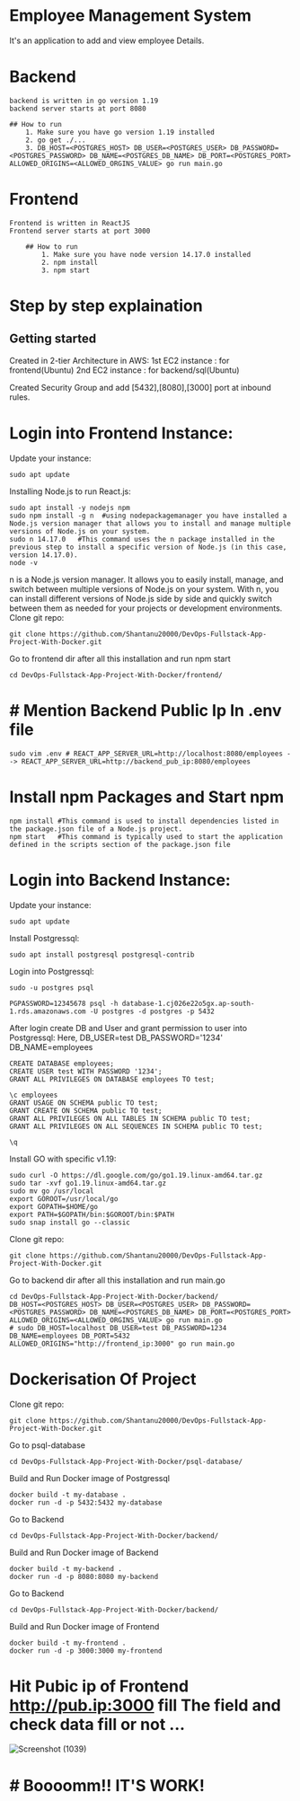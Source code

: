 # Employee Management System
  It's an application to add and view employee Details.

# Backend
    backend is written in go version 1.19
    backend server starts at port 8080
  
    ## How to run
        1. Make sure you have go version 1.19 installed
        2. go get ./...
        3. DB_HOST=<POSTGRES_HOST> DB_USER=<POSTGRES_USER> DB_PASSWORD=<POSTGRES_PASSWORD> DB_NAME=<POSTGRES_DB_NAME> DB_PORT=<POSTGRES_PORT> ALLOWED_ORIGINS=<ALLOWED_ORGINS_VALUE> go run main.go

# Frontend
    Frontend is written in ReactJS
    Frontend server starts at port 3000
    
        ## How to run
            1. Make sure you have node version 14.17.0 installed
            2. npm install
            3. npm start
# Step by step explaination

## Getting started

Created in 2-tier Architecture in AWS:
1st EC2 instance : for frontend(Ubuntu)
2nd EC2 instance : for backend/sql(Ubuntu)

Created Security Group and add [5432],[8080],[3000] port at inbound rules.

# Login into Frontend Instance:

Update your instance:
```shell
sudo apt update
```
Installing Node.js to run React.js:
```shell
sudo apt install -y nodejs npm
sudo npm install -g n  #using nodepackagemanager you have installed a Node.js version manager that allows you to install and manage multiple versions of Node.js on your system.
sudo n 14.17.0   #This command uses the n package installed in the previous step to install a specific version of Node.js (in this case, version 14.17.0).
node -v
```
n is a Node.js version manager. It allows you to easily install, manage, and switch between multiple versions of Node.js on your system. With n, you can install different versions of Node.js side by side and quickly switch between them as needed for your projects or development environments.
Clone git repo:
```shell
git clone https://github.com/Shantanu20000/DevOps-Fullstack-App-Project-With-Docker.git
```
Go to frontend dir after all this installation and run npm start
```shell
cd DevOps-Fullstack-App-Project-With-Docker/frontend/
```
# # Mention Backend Public Ip In .env file 
```
sudo vim .env # REACT_APP_SERVER_URL=http://localhost:8080/employees --> REACT_APP_SERVER_URL=http://backend_pub_ip:8080/employees
```
# Install npm Packages and Start npm
```
npm install #This command is used to install dependencies listed in the package.json file of a Node.js project.
npm start   #This command is typically used to start the application defined in the scripts section of the package.json file
```

# Login into Backend Instance:

Update your instance:
```shell
sudo apt update
```
Install Postgressql:
```shell
sudo apt install postgresql postgresql-contrib
```
Login into Postgressql:
```shell
sudo -u postgres psql
```
```
PGPASSWORD=12345678 psql -h database-1.cj026e22o5gx.ap-south-1.rds.amazonaws.com -U postgres -d postgres -p 5432
```
After login create DB and User and grant permission to user into Postgressql:
Here, DB_USER=test DB_PASSWORD='1234' DB_NAME=employees 
```shell
CREATE DATABASE employees;
CREATE USER test WITH PASSWORD '1234';
GRANT ALL PRIVILEGES ON DATABASE employees TO test;

\c employees
GRANT USAGE ON SCHEMA public TO test;
GRANT CREATE ON SCHEMA public TO test;
GRANT ALL PRIVILEGES ON ALL TABLES IN SCHEMA public TO test;
GRANT ALL PRIVILEGES ON ALL SEQUENCES IN SCHEMA public TO test;

\q
```

Install GO with specific v1.19:
```shell
sudo curl -O https://dl.google.com/go/go1.19.linux-amd64.tar.gz
sudo tar -xvf go1.19.linux-amd64.tar.gz
sudo mv go /usr/local
export GOROOT=/usr/local/go
export GOPATH=$HOME/go
export PATH=$GOPATH/bin:$GOROOT/bin:$PATH
sudo snap install go --classic
```

Clone git repo:
```shell
git clone https://github.com/Shantanu20000/DevOps-Fullstack-App-Project-With-Docker.git
```
Go to backend dir after all this installation and run main.go
```shell
cd DevOps-Fullstack-App-Project-With-Docker/backend/ 
DB_HOST=<POSTGRES_HOST> DB_USER=<POSTGRES_USER> DB_PASSWORD=<POSTGRES_PASSWORD> DB_NAME=<POSTGRES_DB_NAME> DB_PORT=<POSTGRES_PORT> ALLOWED_ORIGINS=<ALLOWED_ORGINS_VALUE> go run main.go
# sudo DB_HOST=localhost DB_USER=test DB_PASSWORD=1234 DB_NAME=employees DB_PORT=5432 ALLOWED_ORIGINS="http://frontend_ip:3000" go run main.go
```

# Dockerisation Of Project
Clone git repo:
```shell
git clone https://github.com/Shantanu20000/DevOps-Fullstack-App-Project-With-Docker.git
```
Go to psql-database
```shell
cd DevOps-Fullstack-App-Project-With-Docker/psql-database/
```
Build and Run Docker image of Postgressql
```
docker build -t my-database .
docker run -d -p 5432:5432 my-database
```
Go to Backend
```shell
cd DevOps-Fullstack-App-Project-With-Docker/backend/
```
Build and Run Docker image of Backend
```
docker build -t my-backend .
docker run -d -p 8080:8080 my-backend
```
Go to Backend
```shell
cd DevOps-Fullstack-App-Project-With-Docker/backend/
```
Build and Run Docker image of Frontend
```
docker build -t my-frontend .
docker run -d -p 3000:3000 my-frontend
```
# Hit Pubic ip of Frontend http://pub.ip:3000 fill The field and check data fill or not ... 
![Screenshot (1039)](https://github.com/Shantanu20000/devops-fullstack-app-shan/assets/163661534/d979bae7-0ef1-4e64-990d-a451bd7fd734)
# # Boooomm!! IT'S WORK!
